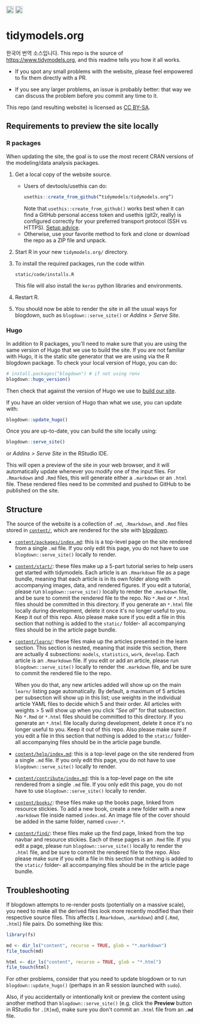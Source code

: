 <a alt = "Netlify Deployments" href="https://app.netlify.com/sites/tidymodels-org/deploys"><img src="https://api.netlify.com/api/v1/badges/1979930f-1fd5-42cd-a097-c582d16c24d9/deploy-status" height = 20 /></a>
<a rel="license" href="http://creativecommons.org/licenses/by-sa/4.0/"><img alt="Creative Commons License" style="border-width:0" src="https://i.creativecommons.org/l/by-sa/4.0/88x31.png" height = 20 /></a>

# tidymodels.org

한국어 번역 소스입니다.
This repo is the source of <https://www.tidymodels.org>, and this readme tells you how it all works. 

* If you spot any small problems with the website, please feel empowered to fix 
  them directly with a PR. 
  
* If you see any larger problems, an issue is probably better: that way we can 
  discuss the problem before you commit any time to it.

This repo (and resulting website) is licensed as [CC BY-SA](LICENSE.md).

## Requirements to preview the site locally 

### R packages

When updating the site, the goal is to use the most recent CRAN versions of the modeling/data analysis packages. 

1. Get a local copy of the website source.
   * Users of devtools/usethis can do:
     ```r
     usethis::create_from_github(“tidymodels/tidymodels.org”)
     ```
     Note that `usethis::create_from_github()` works best when it can find a
     GitHub personal access token and usethis (git2r, really) is configured
     correctly for your preferred transport protocol (SSH vs HTTPS).
     [Setup advice](https://usethis.r-lib.org/articles/articles/usethis-setup.html).
   * Otherwise, use your favorite method to fork and clone or download the
     repo as a ZIP file and unpack.
   
1. Start R in your new `tidymodels.org/` directory. 
   
1. To install the required packages, run the code within
   
   ```
   static/code/installs.R
   ```
   
   This file will also install the `keras` python libraries and environments. 
   
1. Restart R.

1. You should now be able to render the site in all the usual ways for blogdown,
   such as `blogdown::serve_site()` or *Addins > Serve Site*.

### Hugo

In addition to R packages, you'll need to make sure that you are using the same version of Hugo that we use to build the site. If you are not familiar with Hugo, it is the static site generator that we are using via the R blogdown package. To check your local version of Hugo, you can do:

```R
# install.packages("blogdown") # if not using renv
blogdown::hugo_version()
```

Then check that against the version of Hugo we use to [build our site](https://github.com/tidymodels/tidymodels.org/blob/master/netlify.toml#L6).

If you have an older version of Hugo than what we use, you can update with:

```R
blogdown::update_hugo()
```

Once you are up-to-date, you can build the site locally using: 

```R
blogdown::serve_site()
```

 or *Addins > Serve Site* in the RStudio IDE.

This will open a preview of the site in your web browser, and it will 
automatically update whenever you modify one of the input files. For `.Rmarkdown` and `.Rmd` files, this will generate either a `.markdown` or an `.html` file. These rendered files need to be commited and pushed to GitHub to be published on the site.

## Structure

The source of the website is a collection of `.md`, `.Rmarkdown`, and `.Rmd` files stored in [`content/`](content/), which are rendered for the site with [blogdown](https://bookdown.org/yihui/blogdown). 

* [`content/packages/index.md`](content/packages/): this is a top-level page on the site rendered from a single `.md` file. If you only edit this page, you do not have to use `blogdown::serve_site()` locally to render.
  
* [`content/start/`](content/start/): these files make up a 5-part tutorial series to help users get started with tidymodels. Each article is an `.Rmarkdown` file as a page bundle, meaning that each article is in its own folder along with accompanying images, data, and rendered figures. If you edit a tutorial, please run `blogdown::serve_site()` locally to render the `.markdown` file, and be sure to commit the rendered file to the repo. No `*.Rmd` or `*.html` files should be committed in this directory. If you generate an `*.html` file locally during development, delete it once it's no longer useful to you. Keep it out of this repo. Also please make sure if you edit a file in this section that nothing is added to the `static/` folder- all accompanying files should be in the article page bundle.
  
* [`content/learn/`](content/learn/): these files make up the articles presented in the learn section. This section is nested, meaning that inside this section, there are actually 4 subsections: `models`, `statistics`, `work`, `develop`. Each article is an `.Rmarkdown` file. If you edit or add an article, please run `blogdown::serve_site()` locally to render the `.markdown` file, and be sure to commit the rendered file to the repo. 

    When you do that, any new articles added will show up on the main `learn/` listing page automatically. By default, a maximum of 5 articles per subsection will show up in this list; use weights in the individual article YAML files to decide which 5 and their order. All articles with weights > 5 will show up when you click *“See all”* for that subsection. No `*.Rmd` or `*.html` files should be committed to this directory. If you generate an `*.html` file locally during development, delete it once it's no longer useful to you. Keep it out of this repo. Also please make sure if you edit a file in this section that nothing is added to the `static/` folder- all accompanying files should be in the article page bundle.

* [`content/help/index.md`](content/help/): this is a top-level page on the site rendered from a single `.md` file. If you only edit this page, you do not have to use `blogdown::serve_site()` locally to render.

* [`content/contribute/index.md`](content/contribute/): this is a top-level page on the site rendered from a single `.md` file. If you only edit this page, you do not have to use `blogdown::serve_site()` locally to render.

* [`content/books/`](content/books/): these files make up the books page, linked from resource stickies. To add a new book, create a new folder with a new `.markdown` file inside named `index.md`. An image file of the cover should be added in the same folder, named `cover.*`.

* [`content/find/`](content/find/): these files make up the find page, linked from the top navbar and resource stickies. Each of these pages is an `.Rmd` file. If you edit a page, please run `blogdown::serve_site()` locally to render the `.html` file, and be sure to commit the rendered file to the repo. Also please make sure if you edit a file in this section that nothing is added to the `static/` folder- all accompanying files should be in the article page bundle.

## Troubleshooting

If blogdown attempts to re-render posts (potentially on a massive scale), you need to make all the derived files look more recently modified than their respective source files. This affects (`.Rmarkdown`, `.markdown`) and (`.Rmd`, `.html`) file pairs. Do something like this:

```R
library(fs)

md <- dir_ls("content", recurse = TRUE, glob = "*.markdown")
file_touch(md)

html <- dir_ls("content", recurse = TRUE, glob = "*.html")
file_touch(html)
```

For other problems, consider that you need to update blogdown or to run `blogdown::update_hugo()` (perhaps in an R session launched with `sudo`).

Also, if you accidentally or intentionally knit or preview the content using another method than `blogdown::serve_site()` (e.g. click the **Preview** button in RStudio for `.[R]md`), make sure you don't commit an `.html` file from an **`.md`** file.
